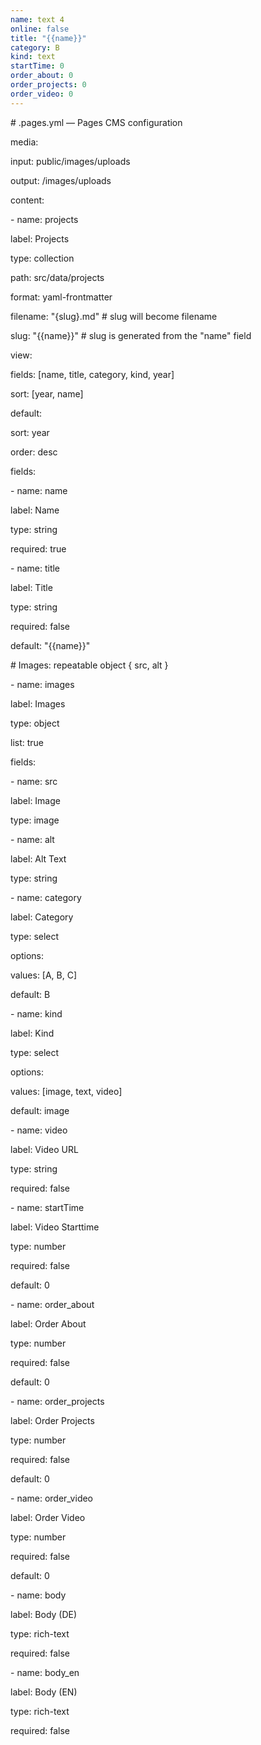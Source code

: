 ```yaml
---
name: text 4
online: false
title: "{{name}}"
category: B
kind: text
startTime: 0
order_about: 0
order_projects: 0
order_video: 0
---
```

\# .pages.yml — Pages CMS configuration

media:

input: public/images/uploads

output: /images/uploads

content:

\- name: projects

label: Projects

type: collection

path: src/data/projects

format: yaml-frontmatter

filename: "{slug}.md" # slug will become filename

slug: "{{name}}" # slug is generated from the "name" field

view:

fields: \[name, title, category, kind, year\]

sort: \[year, name\]

default:

sort: year

order: desc

fields:

\- name: name

label: Name

type: string

required: true

\- name: title

label: Title

type: string

required: false

default: "{{name}}"

\# Images: repeatable object { src, alt }

\- name: images

label: Images

type: object

list: true

fields:

\- name: src

label: Image

type: image

\- name: alt

label: Alt Text

type: string

\- name: category

label: Category

type: select

options:

values: \[A, B, C\]

default: B

\- name: kind

label: Kind

type: select

options:

values: \[image, text, video\]

default: image

\- name: video

label: Video URL

type: string

required: false

\- name: startTime

label: Video Starttime

type: number

required: false

default: 0

\- name: order\_about

label: Order About

type: number

required: false

default: 0

\- name: order\_projects

label: Order Projects

type: number

required: false

default: 0

\- name: order\_video

label: Order Video

type: number

required: false

default: 0

\- name: body

label: Body (DE)

type: rich-text

required: false

\- name: body\_en

label: Body (EN)

type: rich-text

required: false